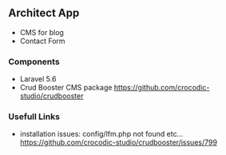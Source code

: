## Architect App

- CMS for blog
- Contact Form
### Components

- Laravel 5.6
- Crud Booster CMS package 
https://github.com/crocodic-studio/crudbooster

### Usefull Links

- installation issues: config/lfm.php not found etc... https://github.com/crocodic-studio/crudbooster/issues/799

